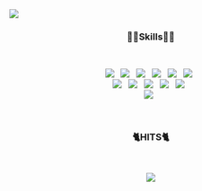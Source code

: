 <img src="https://capsule-render.vercel.app/api?type=wave&color=auto&height=300&section=header&text=Ka-ling&fontSize=90" align="center" />

<h3 align="center"><b> 👩‍💻Skills👩‍💻 </b></h3>
</br>
<p align="center">
<img src="https://img.shields.io/badge/HTML5-E34F26?style=flat-square&logo=HTML5&logoColor=white"/></a> &nbsp <!-- html -->
<img src="https://img.shields.io/badge/CSS3-1572B6?style=flat-square&logo=CSS3&logoColor=white"/></a> &nbsp   <!-- css -->
<img src="https://img.shields.io/badge/JavaScript-F7DF1E?style=flat-square&logo=JavaScript&logoColor=white"/></a> &nbsp <!-- js -->
<img src="https://img.shields.io/badge/Python-green?style=flat-square&logo=Python&logoColor=white"/></a> &nbsp <!-- Python -->
<img src="https://img.shields.io/badge/MySQL-4479A1?style=flat-square&logo=MySQL&logoColor=white"/></a> &nbsp  <!-- MySQL -->
<img src="https://img.shields.io/badge/PostgreSQL-4479A1?style=flat-square&logo=PostgreSQL&logoColor=white"/></a> &nbsp  <!-- PostgreSQL --> </br>
<img src="https://img.shields.io/badge/C-blue?style=flat-square&logo=C&logoColor=white"/></a> &nbsp <!-- C -->
<img src="https://img.shields.io/badge/GOLang-blue?style=flat-square&logo=Go&logoColor=white"/></a> &nbsp
<img src="https://img.shields.io/badge/Premiere Pro-violet?style=flat-square&logo=Adobe Premiere Pro&logoColor=white"/></a> &nbsp <!-- Premiere pro --> 
<img src="https://img.shields.io/badge/After Effect-blueviolet?style=flat-square&logo=Adobe After Effects&logoColor=white"/></a> &nbsp <!-- After Effects -->
<img src="https://img.shields.io/badge/PhotoShop-blue?style=flat-square&logo=Adobe Photoshop&logoColor=white"/></a> &nbsp <!-- Photo Shop --></br>
<img src="https://img.shields.io/badge/Amazon AWS-yellow?style=flat-square&logo=Amazon%20AWS&logoColor=white"/></a> &nbsp </p> <!-- AWS --> </br>

<h3 align="center"><b> 🐈HITS🐈 </b></h3>
</br>
<p align="center">
<a href="https://hits.seeyoufarm.com"><img src="https://hits.seeyoufarm.com/api/count/incr/badge.svg?url=https%3A%2F%2Fgithub.com%2FHigh-PO&count_bg=%23AB00FF&title_bg=%23FF8787&icon=&icon_color=%23E7E7E7&title=hits&edge_flat=false"/></a> </p>





